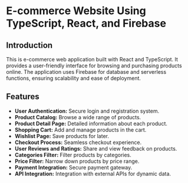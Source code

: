 # E-commerce Website Using TypeScript, React, and Firebase

## Introduction
This is e-commerce web application built with React and TypeScript. It provides a user-friendly interface for browsing and purchasing products online. The application uses Firebase for database and serverless functions, ensuring scalability and ease of deployment.

## Features
- **User Authentication:** Secure login and registration system.
- **Product Catalog:** Browse a wide range of products.
- **Product Detail Page:** Detailed information about each product.
- **Shopping Cart:** Add and manage products in the cart.
- **Wishlist Page:** Save products for later.
- **Checkout Process:** Seamless checkout experience.
- **User Reviews and Ratings:** Share and view feedback on products.
- **Categories Filter:** Filter products by categories.
- **Price Filter:** Narrow down products by price range.
- **Payment Integration:** Secure payment gateway.
- **API Integration:** Integration with external APIs for dynamic data.



